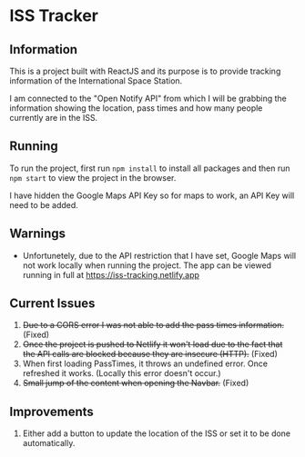 # ISS Tracker

## Information

This is a project built with ReactJS and its purpose is to provide tracking information of the International Space Station.

I am connected to the "Open Notify API" from which I will be grabbing the information showing the location, pass times and how many people currently are in the ISS.

## Running

To run the project, first run `npm install` to install all packages and then run `npm start` to view the project in the browser.

I have hidden the Google Maps API Key so for maps to work, an API Key will need to be added.

## Warnings

- Unfortunetely, due to the API restriction that I have set, Google Maps will not work locally when running the project. The app can be viewed running in full at https://iss-tracking.netlify.app

## Current Issues

1) ~~Due to a CORS error I was not able to add the pass times information.~~ (Fixed)
2) ~~Once the project is pushed to Netlify it won't load due to the fact that the API calls are blocked because they are insecure (HTTP).~~ (Fixed)
3) When first loading PassTimes, it throws an undefined error. Once refreshed it works. (Locally this error doesn't occur.)
4) ~~Small jump of the content when opening the Navbar.~~ (Fixed)

## Improvements

1) Either add a button to update the location of the ISS or set it to be done automatically.